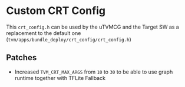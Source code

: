 # Custom CRT Config

This `crt_config.h` can be used by the uTVMCG and the Target SW as a replacement to the default one (`tvm/apps/bundle_deploy/crt_config/crt_config.h`)

## Patches

- Increased `TVM_CRT_MAX_ARGS` from `10` to `30` to be able to use graph runtime together with TFLite Fallback
